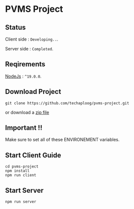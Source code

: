 # PVMS Project

## Status
   Client side : `Developing..`.

   Server side : `Completed`.

## Reqirements
   [NodeJs](https://nodejs.org/en/) : `^19.0.0`.

## Download Project
```
git clone https://github.com/techaploog/pvms-project.git
```
or download a [zip file](https://github.com/techaploog/pvms-project/archive/refs/heads/main.zip)

## Important !!
Make sure to set all of these ENVIRONEMENT variables.


## Start Client Guide
```
cd pvms-project
npm install
npm run client
```

## Start Server 
```
npm run server
```
